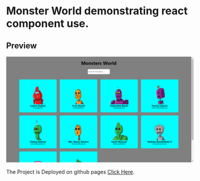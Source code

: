 # Monster World demonstrating react component use.
## Preview
![](preview.png)

The Project is Deployed on github pages [Click Here](https://chandakash.github.io/ReactJSProjects/).